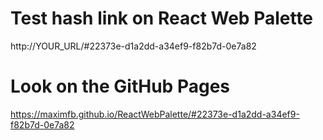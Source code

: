 # Test hash link on React Web Palette

http://YOUR_URL/#22373e-d1a2dd-a34ef9-f82b7d-0e7a82

# Look on the GitHub Pages
https://maximfb.github.io/ReactWebPalette/#22373e-d1a2dd-a34ef9-f82b7d-0e7a82
